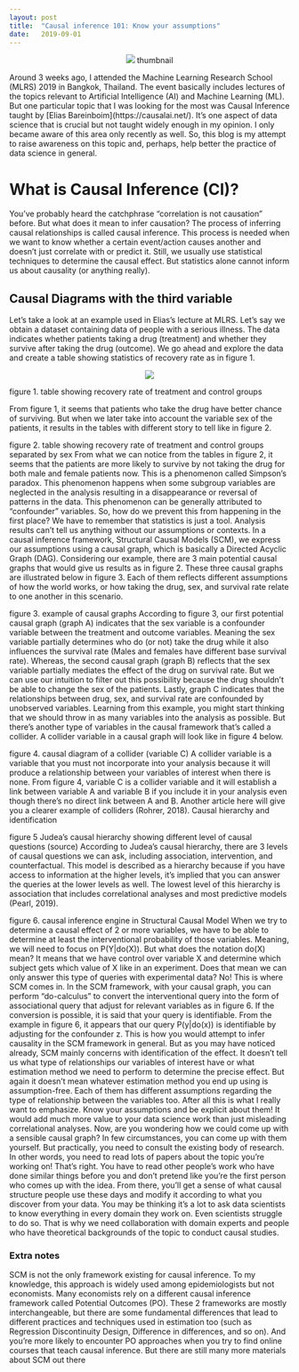 ```yaml
---
layout: post
title:  "Causal inference 101: Know your assumptions"
date:   2019-09-01
---
```


<p align="center">
<img src="{{ site.baseurl }}/images/ci101/thumbnail.png">  
thumbnail
</p>
Around 3 weeks ago, I attended the Machine Learning Research School (MLRS) 2019 in Bangkok, Thailand. The event basically includes lectures of the topics relevant to Artificial Intelligence (AI) and Machine Learning (ML). But one particular topic that I was looking for the most was Causal Inference taught by [Elias Bareinboim](https://causalai.net/). It’s one aspect of data science that is crucial but not taught widely enough in my opinion. I only became aware of this area only recently as well. So, this blog is my attempt to raise awareness on this topic and, perhaps, help better the practice of data science in general.

<h1>What is Causal Inference (CI)?</h1>
You’ve probably heard the catchphrase “correlation is not causation” before. But what does it mean to infer causation? The process of inferring causal relationships is called causal inference. This process is needed when we want to know whether a certain event/action causes another and doesn’t just correlate with or predict it. Still, we usually use statistical techniques to determine the causal effect. But statistics alone cannot inform us about causality (or anything really).  

## Causal Diagrams with the third variable
Let’s take a look at an example used in Elias’s lecture at MLRS. Let’s say we obtain a dataset containing data of people with a serious illness. The data indicates whether patients taking a drug (treatment) and whether they survive after taking the drug (outcome). We go ahead and explore the data and create a table showing statistics of recovery rate as in figure 1.  

<p align="center">
<img src="{{ site.baseurl }}/images/ci101/drug_ex1.png">
</p>
figure 1. table showing recovery rate of treatment and control groups

From figure 1, it seems that patients who take the drug have better chance of surviving. But when we later take into account the variable sex of the patients, it results in the tables with different story to tell like in figure 2.

figure 2. table showing recovery rate of treatment and control groups separated by sex
From what we can notice from the tables in figure 2, it seems that the patients are more likely to survive by not taking the drug for both male and female patients now. This is a phenomenon called Simpson’s paradox. This phenomenon happens when some subgroup variables are neglected in the analysis resulting in a disappearance or reversal of patterns in the data. This phenomenon can be generally attributed to “confounder” variables. So, how do we prevent this from happening in the first place? We have to remember that statistics is just a tool. Analysis results can’t tell us anything without our assumptions or contexts. In a causal inference framework, Structural Causal Models (SCM), we express our assumptions using a causal graph, which is basically a Directed Acyclic Graph (DAG). Considering our example, there are 3 main potential causal graphs that would give us results as in figure 2. These three causal graphs are illustrated below in figure 3. Each of them reflects different assumptions of how the world works, or how taking the drug, sex, and survival rate relate to one another in this scenario.

figure 3. example of causal graphs
According to figure 3, our first potential causal graph (graph A) indicates that the sex variable is a confounder variable between the treatment and outcome variables. Meaning the sex variable partially determines who do (or not) take the drug while it also influences the survival rate (Males and females have different base survival rate). Whereas, the second causal graph (graph B) reflects that the sex variable partially mediates the effect of the drug on survival rate. But we can use our intuition to filter out this possibility because the drug shouldn’t be able to change the sex of the patients. Lastly, graph C indicates that the relationships between drug, sex, and survival rate are confounded by unobserved variables. Learning from this example, you might start thinking that we should throw in as many variables into the analysis as possible. But there’s another type of variables in the causal framework that’s called a collider. A collider variable in a causal graph will look like in figure 4 below.

figure 4. causal diagram of a collider (variable C)
A collider variable is a variable that you must not incorporate into your analysis because it will produce a relationship between your variables of interest when there is none. From figure 4, variable C is a collider variable and it will establish a link between variable A and variable B if you include it in your analysis even though there’s no direct link between A and B. Another article here will give you a clearer example of colliders (Rohrer, 2018).
Causal hierarchy and identification

figure 5 Judea’s causal hierarchy showing different level of causal questions (source)
According to Judea’s causal hierarchy, there are 3 levels of causal questions we can ask, including association, intervention, and counterfactual. This model is described as a hierarchy because if you have access to information at the higher levels, it’s implied that you can answer the queries at the lower levels as well. The lowest level of this hierarchy is association that includes correlational analyses and most predictive models (Pearl, 2019).

figure 6. causal inference engine in Structural Causal Model
When we try to determine a causal effect of 2 or more variables, we have to be able to determine at least the interventional probability of those variables. Meaning, we will need to focus on P(Y|do(X)). But what does the notation do(X) mean? It means that we have control over variable X and determine which subject gets which value of X like in an experiment. Does that mean we can only answer this type of queries with experimental data? No! This is where SCM comes in. In the SCM framework, with your causal graph, you can perform “do-calculus” to convert the interventional query into the form of associational query that adjust for relevant variables as in figure 6. If the conversion is possible, it is said that your query is identifiable. From the example in figure 6, it appears that our query P(y|do(x)) is identifiable by adjusting for the confounder z. This is how you would attempt to infer causality in the SCM framework in general.
But as you may have noticed already, SCM mainly concerns with identification of the effect. It doesn’t tell us what type of relationships our variables of interest have or what estimation method we need to perform to determine the precise effect. But again it doesn’t mean whatever estimation method you end up using is assumption-free. Each of them has different assumptions regarding the type of relationship between the variables too. After all this is what I really want to emphasize. Know your assumptions and be explicit about them! It would add much more value to your data science work than just misleading correlational analyses.
Now, are you wondering how we could come up with a sensible causal graph? In few circumstances, you can come up with them yourself. But practically, you need to consult the existing body of research. In other words, you need to read lots of papers about the topic you’re working on! That’s right. You have to read other people’s work who have done similar things before you and don’t pretend like you’re the first person who comes up with the idea. From there, you’ll get a sense of what causal structure people use these days and modify it according to what you discover from your data. You may be thinking it’s a lot to ask data scientists to know everything in every domain they work on. Even scientists struggle to do so. That is why we need collaboration with domain experts and people who have theoretical backgrounds of the topic to conduct causal studies.

### Extra notes
SCM is not the only framework existing for causal inference. To my knowledge, this approach is widely used among epidemiologists but not economists. Many economists rely on a different causal inference framework called Potential Outcomes (PO). These 2 frameworks are mostly interchangeable, but there are some fundamental differences that lead to different practices and techniques used in estimation too (such as Regression Discontinuity Design, Difference in differences, and so on). And you’re more likely to encounter PO approaches when you try to find online courses that teach causal inference. But there are still many more materials about SCM out there
